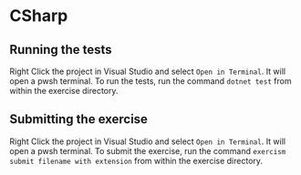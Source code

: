 # CSharp

## Running the tests

Right Click the project in Visual Studio and select  `Open in Terminal`. It will open a pwsh terminal.
To run the tests, run the command `dotnet test` from within the exercise directory.

## Submitting the exercise

Right Click the project in Visual Studio and select  `Open in Terminal`. It will open a pwsh terminal.
To submit the exercise, run the command `exercism submit filename with extension` from within the exercise directory.
